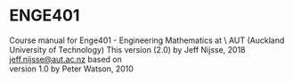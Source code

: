 # ENGE401
Course manual for Enge401 - Engineering Mathematics at \\
AUT (Auckland University of Technology)
This version (2.0) by Jeff Nijsse, 2018
<jeff.nijsse@aut.ac.nz>
based on                                                             
version 1.0 by Peter Watson, 2010                                    

